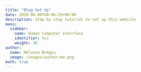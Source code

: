 ```yaml
---
title: "Blog Set Up"
date: 2020-06-08T08:06:25+06:00
description: Step by step tutorial to set up this website
menu:
  sidebar:
    name: Human Computer Interface
    identifier: hci
    weight: 30
author:
  name: Mélanie Brégou
  image: /images/author/me.png
math: true
---
```


